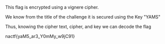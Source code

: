 This flag is encrypted using a vignere cipher. 

We know from the title of the challenge it is secured using the Key "YAMS"

Thus, knowing the cipher text, cipher, and key we can decode the flag

nactf{yaM5_ar3_Y0mMy_w9jC91}
